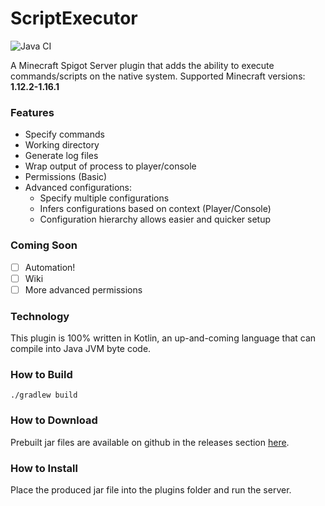 # ScriptExecutor

![Java CI](https://github.com/jack4545/ScriptExecutor/workflows/Java%20CI/badge.svg)

A Minecraft Spigot Server plugin that adds the ability to execute commands/scripts on the native system. 
Supported Minecraft versions: **1.12.2-1.16.1**

### Features
 * Specify commands
 * Working directory
 * Generate log files
 * Wrap output of process to player/console
 * Permissions (Basic)  
 * Advanced configurations:
   * Specify multiple configurations
   * Infers configurations based on context (Player/Console)
   * Configuration hierarchy allows easier and quicker setup

### Coming Soon
- [ ] Automation!
- [ ] Wiki
- [ ] More advanced permissions
 
### Technology
This plugin is 100% written in Kotlin, an up-and-coming language that can compile into Java JVM byte code.

### How to Build
```shell script
./gradlew build
``` 

### How to Download
Prebuilt jar files are available on github in the releases section [here](https://github.com/jack4545/ScriptExecutor/releases).

### How to Install

Place the produced jar file into the plugins folder and run the server.
